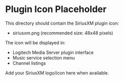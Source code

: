 # Plugin Icon Placeholder

This directory should contain the SiriusXM plugin icon:
- siriusxm.png (recommended size: 48x48 pixels)

The icon will be displayed in:
- Logitech Media Server plugin interface
- Music service selection menu
- Channel listings

Add your SiriusXM logo/icon here when available.